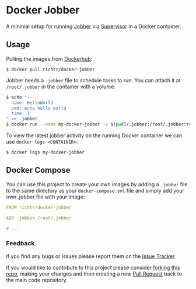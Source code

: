 # Docker Jobber

A minimal setup for running [Jobber](https://dshearer.github.io/jobber/) via [Supervisor](http://supervisord.org/) in a Docker container.

## Usage

Pulling the images from [Dockerhub](https://hub.docker.com/):

    $ docker pull richtr/docker-jobber

Jobber needs a `.jobber` file to schedule tasks to run. You can attach it at `/root/.jobber` in the container with a volume:

``` bash
$ echo "---
- name: HelloWorld
  cmd: echo hello world
  time: 1
" >> .jobber
$ docker run --name my-docker-jobber -v $(pwd)/.jobber:/root/.jobber:ro richtr/docker-jobber
```

To view the latest jobber activity on the running Docker container we can use `docker logs <CONTAINER>`:

    $ docker logs my-docker-jobber

## Docker Compose


You can use this project to create your own images by adding a `.jobber` file to the same directory as your `docker-compose.yml` file and simply add your own .jobber file with your image:

``` yaml
FROM richtr/docker-jobber

ADD .jobber /root/.jobber

# ...
```

### Feedback ###

If you find any bugs or issues please report them on the [Issue Tracker](https://github.com/richtr/docker-jobber/issues).

If you would like to contribute to this project please consider [forking this repo](https://github.com/richtr/docker-jobber/fork), making your changes and then creating a new [Pull Request](https://github.com/richtr/docker-jobber/pulls) back to the main code repository.
